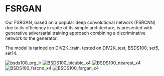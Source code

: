 # FSRGAN

Our FSRGAN, based on a popular deep convolutional network (FSRCNN) due to its efficiency in spite of its simple architecture, is presented with generative adversarial training approach combining a discriminative network to the generator.

The model is tarined on DIV2K_train, tested on DIV2K_test, BSDS100, set5, set14.


![bsds100_org_lr](https://user-images.githubusercontent.com/26327810/226854983-b3577546-cd5e-4df3-a233-143c0ad64046.png)
![BSDS100_bicubic_x4](https://user-images.githubusercontent.com/26327810/226855279-9e3d1264-5093-42b9-954c-27a3f69535e2.png)
![BSDS100_nearest_x4](https://user-images.githubusercontent.com/26327810/226855352-2c706c65-de93-4ae2-90f8-7c8be72ef3b2.png)
![BSDS100_fsrcnn_x4](https://user-images.githubusercontent.com/26327810/226855299-e8690485-6d6c-4654-b371-f9bdae450e12.png)
![BSDS100_fsrgan_x4](https://user-images.githubusercontent.com/26327810/226855328-cbf812a4-5dfe-490e-af07-7a9de69c8d77.png)
